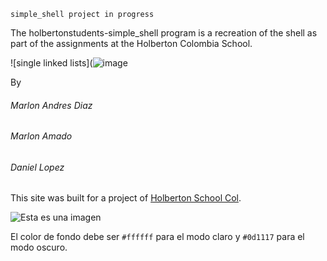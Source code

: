 `simple_shell project in progress`

The holbertonstudents-simple_shell program is a recreation of the shell as part of the assignments at the Holberton Colombia School.

![single linked lists](![image](https://user-images.githubusercontent.com/98677728/184031425-6f2b87a6-09b7-4cc2-b70e-b448cbeb0ffa.png)




By
###### Marlon Andres Diaz 
###### Marlon Amado
###### Daniel Lopez

This site was built for a project of [Holberton School Col](https://www.holbertoncolombia.com/).

![Esta es una imagen](C:\Users\mdref\Downloads\145311672-53ee1362-943a-4a60-896b-08057bfcdcfe.png)

El color de fondo debe ser `#ffffff` para el modo claro y `#0d1117` para el modo oscuro.
